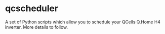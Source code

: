 # qcscheduler

A set of Python scripts which allow you to schedule your QCells Q.Home H4 inverter. More details to follow.
